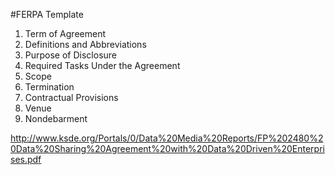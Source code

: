 #FERPA Template

1. Term of Agreement
2. Definitions and Abbreviations
3. Purpose of Disclosure
4. Required Tasks Under the Agreement
5. Scope
6. Termination
7. Contractual Provisions
8. Venue
9. Nondebarment

http://www.ksde.org/Portals/0/Data%20Media%20Reports/FP%202480%20Data%20Sharing%20Agreement%20with%20Data%20Driven%20Enterprises.pdf
